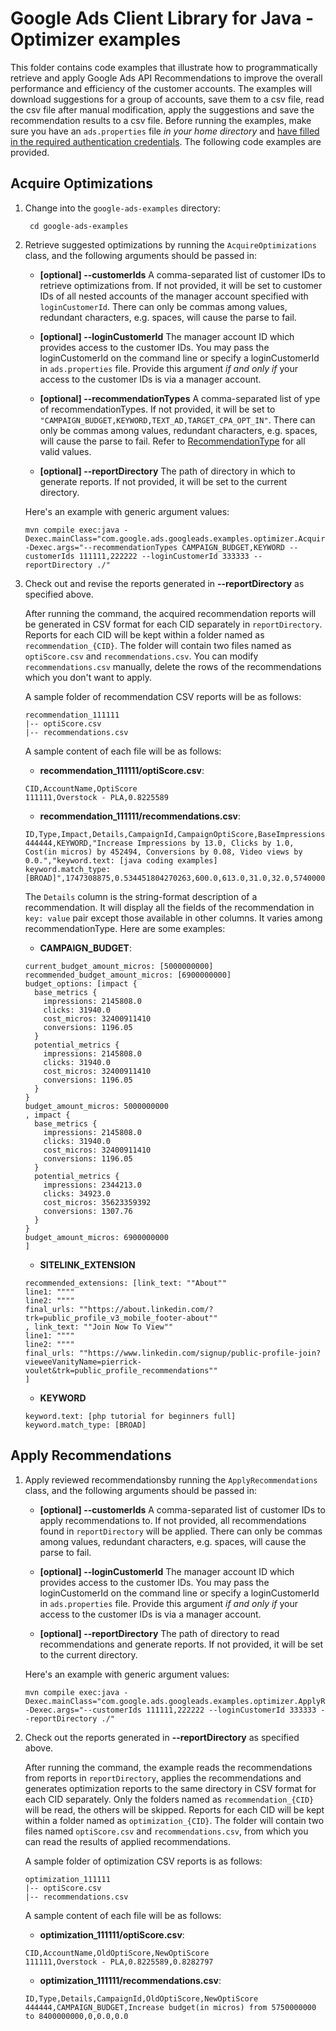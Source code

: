 # Google Ads Client Library for Java - Optimizer examples

This folder contains code examples that illustrate how to programmatically
retrieve and apply Google Ads API Recommendations to improve the overall
performance and efficiency of the customer accounts. The examples will download
suggestions for a group of accounts, save them to a csv file, read the csv file
after manual modification, apply the suggestions and save the recommendation
results to a csv file. Before running the examples, make sure you have an
`ads.properties` file *in your home directory* and
[have filled in the required authentication credentials](https://developers.google.com/google-ads/api/docs/client-libs/java/config-file).
The following code examples are provided.

## Acquire Optimizations

1.  Change into the `google-ads-examples` directory:

    ```
     cd google-ads-examples
    ```

1.  Retrieve suggested optimizations by running the `AcquireOptimizations`
    class, and the following arguments should be passed in:

    *   **[optional] --customerIds** A comma-separated list of customer IDs to
        retrieve optimizations from. If not provided, it will be set to customer
        IDs of all nested accounts of the manager account specified with
        `loginCustomerId`. There can only be commas among values, redundant
        characters, e.g. spaces, will cause the parse to fail.

    *   **[optional] --loginCustomerId** The manager account ID which provides
        access to the customer IDs. You may pass the loginCustomerId on the
        command line or specify a loginCustomerId in `ads.properties` file.
        Provide this argument *if and only if* your access to the customer IDs
        is via a manager account.

    *   **[optional] --recommendationTypes** A comma-separated list of ype of
        recommendationTypes. If not provided, it will be set to
        `"CAMPAIGN_BUDGET,KEYWORD,TEXT_AD,TARGET_CPA_OPT_IN"`. There can only be
        commas among values, redundant characters, e.g. spaces, will cause the
        parse to fail. Refer to
        [RecommendationType](https://developers.google.com/google-ads/api/reference/rpc/v8/RecommendationTypeEnum.RecommendationType)
        for all valid values.

    *   **[optional] --reportDirectory** The path of directory in which to
        generate reports. If not provided, it will be set to the current
        directory.

    Here's an example with generic argument values:

    ```
    mvn compile exec:java -Dexec.mainClass="com.google.ads.googleads.examples.optimizer.AcquireOptimizations"  -Dexec.args="--recommendationTypes CAMPAIGN_BUDGET,KEYWORD --customerIds 111111,222222 --loginCustomerId 333333 --reportDirectory ./"
    ```

1.  Check out and revise the reports generated in **--reportDirectory** as
    specified above.

    After running the command, the acquired recommendation reports will be
    generated in CSV format for each CID separately in `reportDirectory`.
    Reports for each CID will be kept within a folder named as
    `recommendation_{CID}`. The folder will contain two files named as
    `optiScore.csv` and `recommendations.csv`. You can modify
    `recommendations.csv` manually, delete the rows of the recommendations which
    you don't want to apply.

    A sample folder of recommendation CSV reports will be as follows:

    ```
    recommendation_111111
    |-- optiScore.csv
    |-- recommendations.csv
    ```

    A sample content of each file will be as follows:

    *   **recommendation_111111/optiScore.csv**:

    ```
    CID,AccountName,OptiScore
    111111,Overstock - PLA,0.8225589
    ```

    *   **recommendation_111111/recommendations.csv**:

    ```
    ID,Type,Impact,Details,CampaignId,CampaignOptiScore,BaseImpressions,PotentialImpressions,BaseClicks,PotentialClicks,BaseCost,PotentialCost,BaseConversions,PotentialConversions,BaseVideoViews,PotentialVideoViews
    444444,KEYWORD,"Increase Impressions by 13.0, Clicks by 1.0, Cost(in micros) by 452494, Conversions by 0.08, Video views by 0.0.","keyword.text: [java coding examples]
    keyword.match_type: [BROAD]",1747308875,0.534451804270263,600.0,613.0,31.0,32.0,5740000,6192494,0.0,0.08,0.0,0.0
    ```

    The `Details` column is the string-format description of a recommendation.
    It will display all the fields of the recommendation in `key: value` pair
    except those available in other columns. It varies among recommendationType.
    Here are some examples:

    *   **CAMPAIGN_BUDGET**:

    ```
    current_budget_amount_micros: [5000000000]
    recommended_budget_amount_micros: [6900000000]
    budget_options: [impact {
      base_metrics {
        impressions: 2145808.0
        clicks: 31940.0
        cost_micros: 32400911410
        conversions: 1196.05
      }
      potential_metrics {
        impressions: 2145808.0
        clicks: 31940.0
        cost_micros: 32400911410
        conversions: 1196.05
      }
    }
    budget_amount_micros: 5000000000
    , impact {
      base_metrics {
        impressions: 2145808.0
        clicks: 31940.0
        cost_micros: 32400911410
        conversions: 1196.05
      }
      potential_metrics {
        impressions: 2344213.0
        clicks: 34923.0
        cost_micros: 35623359392
        conversions: 1307.76
      }
    }
    budget_amount_micros: 6900000000
    ]
    ```

    *   **SITELINK_EXTENSION**

    ```
    recommended_extensions: [link_text: ""About""
    line1: """"
    line2: """"
    final_urls: ""https://about.linkedin.com/?trk=public_profile_v3_mobile_footer-about""
    , link_text: ""Join Now To View""
    line1: """"
    line2: """"
    final_urls: ""https://www.linkedin.com/signup/public-profile-join?vieweeVanityName=pierrick-voulet&trk=public_profile_recommendations""
    ]
    ```

    *   **KEYWORD**

    ```
    keyword.text: [php tutorial for beginners full]
    keyword.match_type: [BROAD]
    ```

## Apply Recommendations

1.  Apply reviewed recommendationsby running the `ApplyRecommendations` class,
    and the following arguments should be passed in:

    *   **[optional] --customerIds** A comma-separated list of customer IDs to
        apply recommendations to. If not provided, all recommendations found in
        `reportDirectory` will be applied. There can only be commas among
        values, redundant characters, e.g. spaces, will cause the parse to fail.

    *   **[optional] --loginCustomerId** The manager account ID which provides
        access to the customer IDs. You may pass the loginCustomerId on the
        command line or specify a loginCustomerId in `ads.properties` file.
        Provide this argument *if and only if* your access to the customer IDs
        is via a manager account.

    *   **[optional] --reportDirectory** The path of directory to read
        recommendations and generate reports. If not provided, it will be set to
        the current directory.

    Here's an example with generic argument values:

    ```
    mvn compile exec:java -Dexec.mainClass="com.google.ads.googleads.examples.optimizer.ApplyRecommendations"  -Dexec.args="--customerIds 111111,222222 --loginCustomerId 333333 --reportDirectory ./"
    ```

1.  Check out the reports generated in **--reportDirectory** as specified above.

    After running the command, the example reads the recommendations from
    reports in `reportDirectory`, applies the recommendations and generates
    optimization reports to the same directory in CSV format for each CID
    separately. Only the folders named as `recommendation_{CID}` will be read,
    the others will be skipped. Reports for each CID will be kept within a
    folder named as `optimization_{CID}`. The folder will contain two files
    named `optiScore.csv` and `recommendations.csv`, from which you can read the
    results of applied recommendations.

    A sample folder of optimization CSV reports is as follows:

    ```
    optimization_111111
    |-- optiScore.csv
    |-- recommendations.csv
    ```

    A sample content of each file will be as follows:

    *   **optimization_111111/optiScore.csv**:

    ```
    CID,AccountName,OldOptiScore,NewOptiScore
    111111,Overstock - PLA,0.8225589,0.8282797
    ```

    *   **optimization_111111/recommendations.csv**:

    ```
    ID,Type,Details,CampaignId,OldOptiScore,NewOptiScore
    444444,CAMPAIGN_BUDGET,Increase budget(in micros) from 5750000000 to 8400000000,0,0.0,0.0
    ```

